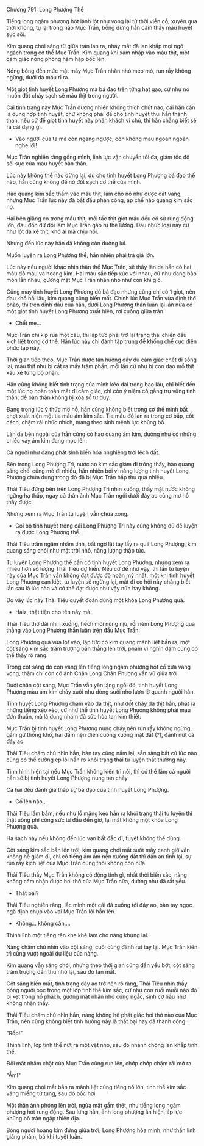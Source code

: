 




Chương 791: Long Phượng Thể


Tiếng long ngâm phượng hót lảnh lót như vọng lại từ thời viễn cổ, xuyên qua thời không, tụ lại trong não Mục Trần, bỗng dưng hắn cảm thấy máu huyết sục sôi.

Kim quang chói sáng từ giữa trán lan ra, nháy mắt đã lan khắp mọi ngõ ngách trong cơ thể Mục Trần. Kim quang khi xâm nhập vào máu thịt, một cảm giác nóng phỏng hầm hập bốc lên.

Nóng bỏng đến mức mặt mày Mục Trần nhăn nhó méo mó, run rẩy không ngừng, dưới da máu rỉ ra.

Một giọt tinh huyết Long Phượng mà bá đạo trên từng hạt gạo, cứ như nó muốn đốt cháy sạch sẽ máu thịt trong người.

Cái tình trạng này Mục Trần đương nhiên không thích chút nào, cái hắn cần là dung hợp tinh huyết, chứ không phải để cho tinh huyết thui hắn thành than, nếu cứ để giọt tinh huyết này phản khách vi chủ, thì hắn chẳng biết sẽ ra cái dạng gì.

- Vào người của ta mà còn ngang ngược, còn không mau ngoan ngoãn nghe lời!

Mục Trần nghiến răng gồng mình, linh lực vận chuyển tối đa, giảm tốc độ sôi sục của máu huyết bản thân.

Lúc này không thể nào dừng lại, dù cho tinh huyết Long Phượng bá đạo thế nào, hắn cũng không để nó đốt sạch cơ thể của mình.

Hào quang kim sắc thấm vào máu thịt, làm cho nó như được dát vàng, nhưng Mục Trần lúc này đã bắt đầu phản công, áp chế hào quang kim sắc nọ.

Hai bên giằng co trong máu thịt, mỗi tấc thịt giọt máu đều có sự rung động lớn, đau đốn dữ dội làm Mục Trần gào rú thê lương. Đau nhức loại này cứ như lột da xẻ thịt, khó ai mà chịu nổi.

Nhưng đến lúc này hắn đã không còn đường lui.

Muốn luyện ra Long Phượng thể, hẳn nhiên phải trả giá lớn.

Lúc này nếu người khác nhìn thân thể Mục Trần, sẽ thấy làn da hắn có hai màu đỏ máu và hoàng kim. Hai màu sắc tiếp xúc với nhau, cứ như đang bào mòn lẫn nhau, gương mặt Mục Trần nhăn nhó như con khỉ gió.

Cũng may tinh huyết Long Phượng dù bá đạo nhưng cũng chỉ có 1 giọt, nên đau khổ hồi lâu, kim quang cũng biến mất. Chính lúc Mục Trần vừa định thở phào, thì trên đỉnh đầu của hắn, dưới Long Phượng thần luân lại lần nữa có một giọt tinh huyết Long Phượng xuất hiện, rơi xuống giữa trán.

- Chết mẹ...

Mục Trần chỉ kịp rủa một câu, thi lập tức phải trở lại trạng thái chiến đấu kịch liệt trong cơ thể. Hắn lúc này chỉ đành tập trung để khống chế cục diện phức tạp này.

Thời gian tiếp theo, Mục Trần được tận hưởng đầy đủ cảm giác chết đi sống lại, máu thịt như bị cắt ra mấy trăm phần, mỗi lần cứ như bị con dao mổ thịt xâu xé từng bộ phận.

Hắn cũng không biết tình trạng của mình kéo dài trong bao lâu, chỉ biết đến một lúc nọ hoàn toàn mất đi cảm giác, chỉ còn ý niệm cố gắng trụ vững tinh thần, để bản thân không bị xóa sổ tư duy.

Đang trong lúc ý thức mơ hồ, hắn cũng không biết trong cơ thể mình bất chợt xuất hiện một tia máu ám kim sắc. Tia máu đó lan ra trong cơ bắp, cốt cách, chậm rãi nhúc nhích, mang theo sinh mệnh lực khủng bố.

Làn da bên ngoài của hắn cũng có hào quang ám kim, dường như có những chiếc vảy ám kim đang mọc lên.

Cả người như đang phát sinh biến hóa nnghiêng trời lệch đất.

Bên trong Long Phượng Trì, nước ao kim sắc giảm đi trông thấy, hào quang sáng chói cũng mờ đi nhiều, hẳn nhiên bởi vì năng lượng tinh huyết Long Phượng chứa đựng trong đó đã bị Mục Trần hấp thu quá nhiều.

Thải Tiêu đứng bên trên Long Phượng Trì nhìn xuống, thấy mặt nước không ngừng hạ thấp, ngay cả thân ảnh Mục Trần ngồi dưới đáy ao cũng mơ hồ thấy được.

Nhưng xem ra Mục Trần tu luyện vẫn chưa xong.

- Coi bộ tinh huyết trong cái Long Phượng Trì này cũng không đủ để luyện ra được Long Phượng thể.

Thải Tiêu trầm ngâm nhẩm tính, bất ngờ lật tay lấy ra quả Long Phượng, kim quang sáng chói như mặt trời nhỏ, năng lượng thập túc.

Tu luyện Long Phượng thể cần có tinh huyết Long Phượng, nhưng xem ra nhiều hơn số lượng Thải Tiêu dự kiến. Nếu cứ để như vậy, thì lần tu luyện này của Mục Trần vẫn không đạt được độ hoàn mỹ nhất, một khi tinh huyết Long Phượng cạn kiệt, tu luyện sẽ ngừng lại, mất đi cơ hội này chẳng biết lần sau là lúc nào và có thể đạt được như vậy nữa hay không.

Do vậy lúc này Thải Tiêu quyết đoán dùng một khỏa Long Phượng quả.

- Haiz, thật tiện cho tên này mà.

Thải Tiêu thở dài nhìn xuống, hếch môi nũng nịu, rồi ném Long Phượng quả thẳng vào Long Phượng thần luân trên đầu Mục Trần.

Long Phượng quả vừa lọt vào, lập tức có kim quang mãnh liệt bắn ra, một cột sáng kim sắc trăm trượng bắn thẳng lên trời, phạm vi nghìn dặm cũng có thể thấy rõ ràng.

Trong cột sáng đó còn vang lên tiếng long ngâm phượng hót cổ xưa vang vọng, thậm chí còn có ảnh Chân Long Chân Phượng vần vũ giữa trời.

Dưới chân cột sáng, Mục Trần vẫn yên lặng ngồi đó, tinh huyết Long Phượng màu ám kim chảy xuôi như dòng suối nhỏ lượn lờ quanh người hắn.

Tinh huyết Long Phượng chạm vào da thịt, như đốt cháy da thịt hắn, phát ra những tiếng xèo xèo, cứ như thể tinh huyết Long Phượng không phải máu đơn thuần, mà là dung nham đủ sức hòa tan kim thiết.

Mục Trần bị tinh huyết Long Phượng nung cháy nên run rẩy không ngừng, gầm gừ thống khổ, hai đấm nện điên cuồng xuống mặt đất (?), đánh nứt cả đáy ao.

Thải Tiêu chăm chú nhìn hắn, bàn tay cũng nắm lại, sẵn sàng bất cứ lúc nào cũng có thể cưỡng ép lôi hắn ro khỏi trạng thái tu luyện thất thường này.

Tình hình hiện tại nếu Mục Trần không kiên trì nổi, thì có thể lắm cả người hắn sẽ bị tinh huyết Long Phượng nung tan chảy

Cả hai đều đánh giá thấp sự bá đạo của tinh huyết Long Phượng.

- Cố lên nào..

Thải Tiêu lẩm bẩm, nếu như lỗ mãng kéo hắn ra khỏi trạng thái tu luyện thì thật uổng phí công sức từ đầu đến giờ, lại mất không một khỏa Long Phượng quả.

Hạ sách này nếu không đến lúc vạn bất đắc dĩ, tuyệt không thể dùng.

Cột sáng kim sắc bắn lên trời, kim quang chói mắt suốt mấy canh giờ vẫn không hề giảm đi, chỉ có tiếng ầm ầm nện xuống đất thì dần an tĩnh lại, sự run rẩy kịch liệt của Mục Trần cũng thôi không còn nữa.

Thải Tiêu thấy Mục Trần không có động tĩnh gì, nhất thời biến sắc, nàng không cảm nhận được hơi thở của Mục Trần nữa, dường như đã rất yếu.

- Thất bại?

Thải Tiêu nghiến răng, lắc mình một cái đã xuống tới đáy ao, bàn tay ngọc ngà định chụp vào vai Mục Trần lôi hắn lên.

- Không... không cần....

Thình lình một tiếng rên khe khẽ làm cho nàng khựng lại.

Nàng chăm chú nhìn vào cột sáng, cuối cùng đành rụt tay lại. Mục Trần kiên trì cũng vượt ngoài dự liệu của nàng.

Kim quang vẫn sáng chói, nhưng theo thời gian cũng dần yếu bớt, cột sáng trăm trượng dần thu nhỏ lại, sau đó tan mất.

Cột sáng biến mất, tình trạng đáy ao trở nên rõ ràng, Thải Tiêu nhìn thấy bóng người bọc trong một lớp tinh thể kim sắc, cứ như con ruồi muỗi nào đó bị kẹt trong hổ phách, gương mặt nhăn nhó cứng ngắc, sinh cơ hầu như không nhận thấy.

Thải Tiêu chăm chú nhìn hắn, nàng không hề phát giác hơi thở nào của Mục Trần, nên cũng không biết tình huống này là thất bại hay đã thành công.

"Rốp!"

Thình lình, lớp tinh thể nứt ra một vệt nhỏ, sau đó nhanh chóng lan khắp tinh thể.

Đôi mắt nhắm chặt của Mục Trần cũng run lên, chớp chớp chậm rãi mở ra.

"Ầm!"

Kim quang chói mắt bắn ra mãnh liệt cùng tiếng nổ lớn, tinh thể kim sắc văng miểng tứ tung, sau đó bốc hơi.

Một thân ảnh phóng lên trời, ngửa mặt gầm thét, như tiếng long ngâm phượng hót rung động. Sau lưng hắn, ảnh long phượng ẩn hiện, áp lực khủng bố tràn ngập thiên địa.

Bóng người hoàng kim đứng giữa trời, Long Phượng hòa minh, như thần linh giáng phàm, bá khí tuyệt luân.




